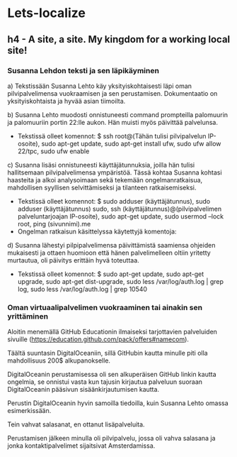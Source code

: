 # Lets-localize
## h4 - A site, a site. My kingdom for a working local site! 
### Susanna Lehdon teksti ja sen läpikäyminen

a) Tekstissään Susanna Lehto käy yksityiskohtaisesti läpi oman pilvipalvelimensa vuokraamisen ja sen perustamisen. Dokumentaatio on yksityiskohtaista ja hyvää asian tiimoilta.

b)  Susanna Lehto muodosti onnistuneesti command prompteilla palomuurin ja palomuuriin portin 22:lle aukon. Hän muisti myös päivittää palvelunsa.

   - Tekstissä olleet komennot: $ ssh root@(Tähän tulisi pilvipalvelun IP-osoite), sudo apt-get update, sudo apt-get install ufw, sudo ufw allow 22/tpc, sudo ufw enable
 
c) Susanna lisäsi onnistuneesti käyttäjätunnuksia, joilla hän tulisi hallitsemaan pilvipalvelimensa ympäristöä.
   Tässä kohtaa Susanna kohtasi haasteita ja alkoi analysoimaan sekä tekemään ongelmanratkaisua, mahdollisen syyllisen selvittämiseksi ja tilanteen ratkaisemiseksi.
   
  - Tekstissä olleet komennot: $ sudo adduser (käyttäjätunnus), sudo adduser (käyttäjätunnus) sudo, ssh (käyttäjätunnus)@(pilvipalvelimen palveluntarjoajan IP-osoite), sudo apt-get update, sudo usermod –lock root, ping           (sivunnimi).me
  - Ongelman ratkaisun käsittelyssa käytettyjä komentoja: 

d) Susanna lähestyi pilpipalvelimensa päivittämistä saamiensa ohjeiden mukaisesti ja ottaen huomioon että hänen palvelimelleen oltiin yritetty murtautua, oli päivitys erittäin hyvä toteuttaa.
  - Tekstissä olleet komennot: $ sudo apt-get update, sudo apt-get upgrade, sudo apt-get dist-upgrade, sudo less /var/log/auth.log | grep log, sudo less /var/log/auth.log | grep 10540

### Oman virtuaalipalvelimen vuokraaminen tai ainakin sen yrittäminen

Aloitin menemällä GitHub Educationin ilmaiseksi tarjottavien palveluiden sivuille (https://education.github.com/pack/offers#namecom).

Täältä suuntasin DigitalOceaniin, sillä GitHubin kautta minulle piti olla mahdollisuus 200$ alkupanokselle.

DigitalOceanin perustamisessa oli sen alkuperäisen GitHub linkin kautta ongelmia, se onnistui vasta kun tajusin kirjautua palveluun suoraan DigitalOceanin pääsivun sisäänkirjautumisen kautta.

Perustin DigitalOceanin hyvin samoilla tiedoilla, kuin Susanna Lehto omassa esimerkissään.

Tein vahvat salasanat, en ottanut lisäpalveluita.

Perustamisen jälkeen minulla oli pilvipalvelu, jossa oli vahva salasana ja jonka kontaktipalvelimet sijaitsivat Amsterdamissa.
